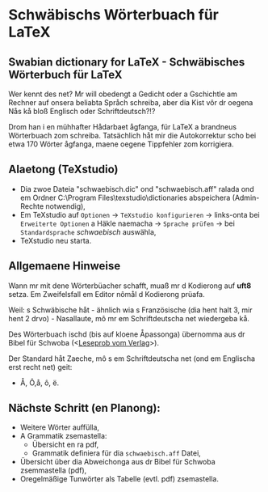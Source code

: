 # Schwäbischs Wörterbuach für LaTeX
## Swabian dictionary for LaTeX - Schwäbisches Wörterbuch für LaTeX

Wer kennt des net? Mr will obedengt a Gedicht oder a Gschichtle am Rechner auf onsera beliabta Språch schreiba, aber dia Kist vôr dr oegena Nås kå bloß Englisch oder Schriftdeutsch?!?

Drom han i en mühhafter Hådarbaet ågfanga, für LaTeX a brandneus Wörterbuach zom schreiba. Tatsächlich håt mir die Autokorrektur scho bei etwa 170 Wörter ågfanga, maene oegene Tippfehler zom korrigiera.

## Alaetong (TeXstudio)
- Dia zwoe Dateia "schwaebisch.dic" ond "schwaebisch.aff" ralada ond em Ordner C:\Program Files\texstudio\dictionaries abspeichera (Admin-Rechte notwendig),
- Em TeXstudio auf `Optionen` -> `TeXstudio konfigurieren` -> links-onta bei `Erweiterte Optionen` a Häkle naemacha -> `Sprache prüfen` -> bei `Standardsprache` *schwaebisch* auswähla,
- TeXstudio neu starta.

## Allgemaene Hinweise
Wann mr mit dene Wörterbüacher schafft, muaß mr d Kodierong auf **uft8** setza.  Em Zweifelsfall em Editor nômål d Kodierong prüafa.

Weil: s Schwäbische håt - ähnlich wia s Französische (dia hent halt 3, mir hent 2 drvo) - Nasallaute, mô mr em Schriftdeutscha net wiedergeba kå.

Des Wörterbuach ischd (bis auf kloene Åpassonga) übernomma aus dr Bibel für Schwoba (<[Leseprob vom Verlag](https://shop.schwaben-kultur.de/produkt/bibel-fuer-schwoba-download)>).

Der Standard håt Zaeche, mô s em Schriftdeutscha net (ond em Englischa erst recht net) geit:

- Å, Ô,å, ô, ë.

## Nächste Schritt (en Planong):

- Weitere Wörter auffülla,
- A Grammatik zsemastella:
  - Übersicht en ra pdf,
  - Grammatik definiera für dia `schwaebisch.aff` Datei,
- Übersicht über dia Abweichonga aus dr Bibel für Schwoba zsemmastella (pdf),  
- Oregelmäßige Tunwörter als Tabelle (evtl. pdf) zsemastella.
